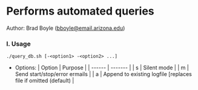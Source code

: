 # Performs automated queries

Author: Brad Boyle (bboyle@email.arizona.edu)  

### I. Usage

```
./query_db.sh [-<option1> -<option2> ...]
```


* Options:
| Option | Purpose |
| ------ | ------- |
| s      | Silent mode |
| m      | Send start/stop/error ermails |
| a      | Append to existing logfile [replaces file if omitted (default) |
